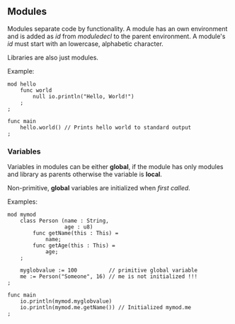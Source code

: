 ## Modules

Modules separate code by functionality. A module has an own environment and
is added as *id* from *moduledecl* to the parent environment. A module's
*id* must start with an lowercase, alphabetic character.

Libraries are also just modules.

Example:

```
mod hello
	func world
		null io.println("Hello, World!")
	;
;

func main
	hello.world() // Prints hello world to standard output
;
```

### Variables

Variables in modules can be either **global**, if the module has only modules
and library as parents otherwise the variable is **local**.

Non-primitive, **global** variables are initialized when *first called*.

Examples:

```
mod mymod
	class Person (name : String,
		          age : u8)
		func getName(this : This) =
			name;
		func getAge(this : This) =
			age;
	;

	myglobvalue := 100          // primitive global variable
	me := Person("Someone", 16) // me is not initialized !!!
;

func main
	io.println(mymod.myglobvalue)
	io.println(mymod.me.getName()) // Initialized mymod.me
;
```
